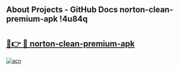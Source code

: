 ## About Projects - GitHub Docs norton-clean-premium-apk !4u84q

# <h2><a href="https://andorid.site?title=norton-clean-premium-apk&ref=13PRO">🔗👉 🔴 norton-clean-premium-apk</a></h2>

[![acn](https://github.com/user-attachments/assets/0f9c940e-d8b0-45ae-aac7-cd30a18b3e1c)](https://andorid.site?title=norton-clean-premium-apk&ref=13PRO)

